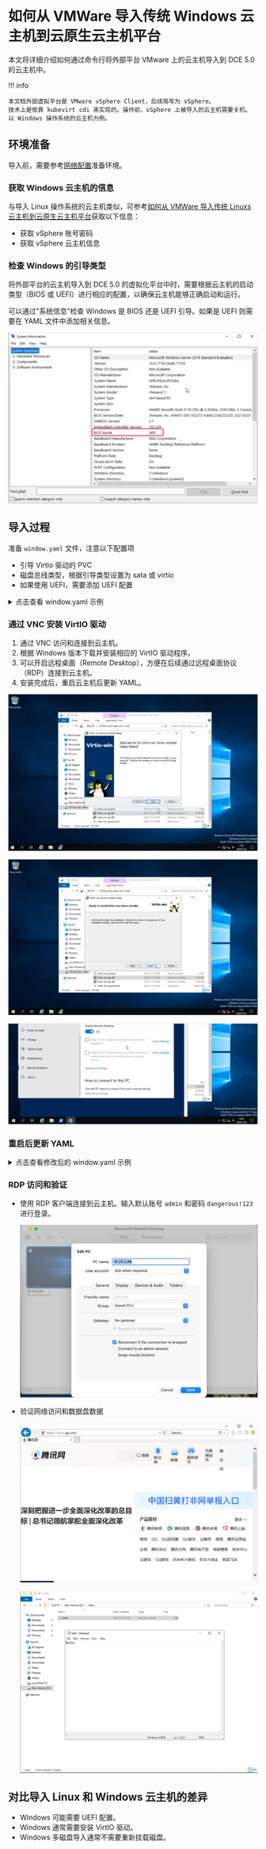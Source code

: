 # 如何从 VMWare 导入传统 Windows 云主机到云原生云主机平台

本文将详细介绍如何通过命令行将外部平台 VMware 上的云主机导入到 DCE 5.0 的云主机中。

!!! info

    本文档外部虚拟平台是 VMware vSphere Client，后续简写为 vSphere。
    技术上是依靠 kubevirt cdi 来实现的。操作前，vSphere 上被导入的云主机需要关机。
    以 Windows 操作系统的云主机为例。

## 环境准备

导入前，需要参考[网络配置](../vm/vm-network.md)准备环境。

### 获取 Windows 云主机的信息

与导入 Linux 操作系统的云主机类似，可参考[如何从 VMWare 导入传统 Linuxs 云主机到云原生云主机平台](import-ubuntu.md)获取以下信息：

- 获取 vSphere 账号密码
- 获取 vSphere 云主机信息

### 检查 Windows 的引导类型

将外部平台的云主机导入到 DCE 5.0 的虚拟化平台中时，需要根据云主机的启动类型（BIOS 或 UEFI）进行相应的配置，以确保云主机能够正确启动和运行。

可以通过"系统信息"检查 Windows 是 BIOS 还是 UEFI 引导。如果是 UEFI 则需要在 YAML 文件中添加相关信息。

![系统信息](../images/window-uefi.png)

## 导入过程

准备 `window.yaml` 文件，注意以下配置项

- 引导 Virtio 驱动的 PVC
- 磁盘总线类型，根据引导类型设置为 sata 或 virtio
- 如果使用 UEFI，需要添加 UEFI 配置

<details>
<summary>点击查看 window.yaml 示例</summary>

```yaml title="window.yaml"
apiVersion: kubevirt.io/v1
kind: VirtualMachine
metadata:
  labels:
    virtnest.io/os-family: windows
    virtnest.io/os-version: "server2019"
  name: export-window-21
  namespace: default
spec:
  dataVolumeTemplates:
    - metadata:
        name: export-window-21-rootdisk
      spec:
        pvc:
          accessModes:
            - ReadWriteOnce
          resources:
            requests:
              storage: 22Gi
          storageClassName: local-path
        source:
          vddk:
            backingFile: "[A05-09-ShangPu-Local-DataStore] virtnest-export-window/virtnest-export-window.vmdk"
            url: "https://10.64.56.21"
            uuid: "421d40f2-21a2-cfeb-d5c9-e7f8abfc2faa"
            thumbprint: "D7:C4:22:E3:6F:69:DA:72:50:81:12:FA:42:18:3F:29:5C:7F:41:CA"
            secretRef: "vsphere21"
            initImageURL: "release.daocloud.io/virtnest/vddk:v8"
    - metadata:
        name: export-window-21-datadisk
      spec:
        pvc:
          accessModes:
            - ReadWriteOnce
          resources:
            requests:
              storage: 1Gi
          storageClassName: local-path
        source:
          vddk:
            backingFile: "[A05-09-ShangPu-Local-DataStore] virtnest-export-window/virtnest-export-window_1.vmdk"
            url: "https://10.64.56.21"
            uuid: "421d40f2-21a2-cfeb-d5c9-e7f8abfc2faa"
            thumbprint: "D7:C4:22:E3:6F:69:DA:72:50:81:12:FA:42:18:3F:29:5C:7F:41:CA"
            secretRef: "vsphere21"
            initImageURL: "release.daocloud.io/virtnest/vddk:v8"
    # <1>. 引导 virtio 驱动的 pvc
    # ↓↓↓↓↓↓↓↓↓↓↓↓↓↓↓↓↓↓↓↓↓↓
    - metadata:
        name: virtio-disk
      spec:
        pvc:
          accessModes:
            - ReadWriteOnce
          resources:
            requests:
              storage: 10Mi
          storageClassName: local-path
        source:
          blank: {}
          # ↑↑↑↑↑↑↑↑↑↑↑↑↑↑↑↑↑↑↑↑↑↑
  running: true
  template:
    metadata:
      annotations:
        ipam.spidernet.io/ippools: '[{"cleangateway":false,"ipv4":["test86"]}]'
    spec:
      dnsConfig:
        nameservers:
        - 223.5.5.5
      domain:
        cpu:
          cores: 2
        memory:
          guest: 4Gi
        devices:
          disks:
            - bootOrder: 1
              disk:
                bus: sata   # <2> 磁盘总线类型，根据引导类型设置为 sata 或 virtio
              name: rootdisk
            - bootOrder: 2
              disk:
                bus: sata   # <2> 磁盘总线类型，根据引导类型设置为 sata 或 virtio
              name: datadisk
            # <1>. 引导 virtio 驱动的 disk
            # ↓↓↓↓↓↓↓↓↓↓↓↓↓↓↓↓↓↓↓↓↓↓
            - bootOrder: 3
              disk:
                bus: virtio
              name: virtdisk
            - bootOrder: 4
              cdrom:
                bus: sata
              name: virtiocontainerdisk
            # ↑↑↑↑↑↑↑↑↑↑↑↑↑↑↑↑↑↑↑↑↑↑
          interfaces:
            - bridge: {}
              name: ovs-bridge0
        # <3> 在上文“查看 window 引导是 BIOS 还是 UEFI”
        # 如果使用了 UEFI 需要添加的信息
        # ↓↓↓↓↓↓↓↓↓↓↓↓↓↓↓↓↓↓↓↓↓↓
        features:
          smm:
            enabled: true
        firmware:
          bootloader:
            efi:
              secureBoot: false
        # ↑↑↑↑↑↑↑↑↑↑↑↑↑↑↑↑↑↑↑↑↑↑
        machine:
          type: q35
        resources:
          requests:
            memory: 4Gi
      networks:
        - multus:
            default: true
            networkName: kube-system/test1
          name: ovs-bridge0
      volumes:
        - dataVolume:
            name: export-window-21-rootdisk
          name: rootdisk
        - dataVolume:
            name: export-window-21-datadisk
          name: datadisk      
        # <1> 引导 virtio 驱动的 volumes
        # ↓↓↓↓↓↓↓↓↓↓↓↓↓↓↓↓↓↓↓↓↓↓
        - dataVolume:
            name: virtio-disk
          name: virtdisk
        - containerDisk:
            image: release-ci.daocloud.io/virtnest/kubevirt/virtio-win:v4.12.12-5
          name: virtiocontainerdisk
        # ↑↑↑↑↑↑↑↑↑↑↑↑↑↑↑↑↑↑↑↑↑↑
```

</details>

### 通过 VNC 安装 VirtIO 驱动

1. 通过 VNC 访问和连接到云主机。
2. 根据 Windows 版本下载并安装相应的 VirtIO 驱动程序。
3. 可以开启远程桌面（Remote Desktop），方便在后续通过远程桌面协议（RDP）连接到云主机。
4. 安装完成后，重启云主机后更新 YAML。

![下载 VirtIO 1](../images/install01.png)

![下载 VirtIO 2](../images/install02.png)

![开启远程桌面Remote Desktop](../images/turn-on.png)

### 重启后更新 YAML 

<details>
<summary>点击查看修改后的 window.yaml 示例</summary>

```yaml title="window.yaml"
# 删除 标号 <1> 相关字段，修改标号 <2> 字段：sata 改成 virtio
apiVersion: kubevirt.io/v1
kind: VirtualMachine
metadata:
  labels:
    virtnest.io/os-family: windows
    virtnest.io/os-version: "server2019"
  name: export-window-21
  namespace: default
spec:
  dataVolumeTemplates:
    - metadata:
        name: export-window-21-rootdisk
      spec:
        pvc:
          accessModes:
            - ReadWriteOnce
          resources:
            requests:
              storage: 22Gi
          storageClassName: local-path
        source:
          vddk:
            backingFile: "[A05-09-ShangPu-Local-DataStore] virtnest-export-window/virtnest-export-window.vmdk"
            url: "https://10.64.56.21"
            uuid: "421d40f2-21a2-cfeb-d5c9-e7f8abfc2faa"
            thumbprint: "D7:C4:22:E3:6F:69:DA:72:50:81:12:FA:42:18:3F:29:5C:7F:41:CA"
            secretRef: "vsphere21"
            initImageURL: "release.daocloud.io/virtnest/vddk:v8"
    - metadata:
        name: export-window-21-datadisk
      spec:
        pvc:
          accessModes:
            - ReadWriteOnce
          resources:
            requests:
              storage: 1Gi
          storageClassName: local-path
        source:
          vddk:
            backingFile: "[A05-09-ShangPu-Local-DataStore] virtnest-export-window/virtnest-export-window_1.vmdk"
            url: "https://10.64.56.21"
            uuid: "421d40f2-21a2-cfeb-d5c9-e7f8abfc2faa"
            thumbprint: "D7:C4:22:E3:6F:69:DA:72:50:81:12:FA:42:18:3F:29:5C:7F:41:CA"
            secretRef: "vsphere21"
            initImageURL: "release.daocloud.io/virtnest/vddk:v8"
  running: true
  template:
    metadata:
      annotations:
        ipam.spidernet.io/ippools: '[{"cleangateway":false,"ipv4":["test86"]}]'
    spec:
      dnsConfig:
        nameservers:
        - 223.5.5.5
      domain:
        cpu:
          cores: 2
        memory:
          guest: 4Gi
        devices:
          disks:
            - bootOrder: 1
              disk:
                bus: virtio  # <2>
              name: rootdisk
            - bootOrder: 2
              disk:
                bus: virtio  # <2>
              name: datadisk
          interfaces:
            - bridge: {}
              name: ovs-bridge0
        # <3> 在上文“查看 window 引导是 BIOS 还是 UEFI”
        # 如果使用了 UEFI 需要添加的信息
        # ↓↓↓↓↓↓↓↓↓↓↓↓↓↓↓↓↓↓↓↓↓↓
        features:
          smm:
            enabled: true
        firmware:
          bootloader:
            efi:
              secureBoot: false
        # ↑↑↑↑↑↑↑↑↑↑↑↑↑↑↑↑↑↑↑↑↑↑
        machine:
          type: q35
        resources:
          requests:
            memory: 4Gi
      networks:
        - multus:
            default: true
            networkName: kube-system/test1
          name: ovs-bridge0
      volumes:
        - dataVolume:
            name: export-window-21-rootdisk
          name: rootdisk
        - dataVolume:
            name: export-window-21-datadisk
          name: datadisk
```

</details>

### RDP 访问和验证

- 使用 RDP 客户端连接到云主机。输入默认账号 `admin` 和密码 `dangerous!123` 进行登录。

    ![访问云主机](../images/pc.png)

- 验证网络访问和数据盘数据

    ![验证网络](../images/windows-network.png)
    
    ![查看数据盘数据](../images/disk.png)

## 对比导入 Linux 和 Windows 云主机的差异

- Windows 可能需要 UEFI 配置。
- Windows 通常需要安装 VirtIO 驱动。
- Windows 多磁盘导入通常不需要重新挂载磁盘。
